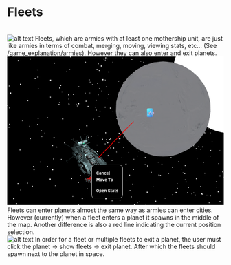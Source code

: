 # Fleets 
<br>![alt text](../images/fleets.png)
Fleets, which are armies with at least one mothership unit,  are just like armies in terms of combat, merging, moving, viewing stats, etc... (See /game_explanation/armies).
However they can also enter and exit planets.
<br>![alt text](../images/enter_planet.png)
Fleets can enter planets almost the same way as armies can enter cities. However (currently) when a fleet enters a planet it spawns in the middle of the map.
Another difference is also a red line indicating the current position selection.
<br>![alt text](../images/exit_planet.png) 
In order for a fleet or multiple fleets to exit a planet, the user must click the planet -> show fleets -> exit planet. After which the fleets should spawn next to the planet in space.
